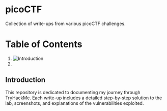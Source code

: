 # picoCTF
Collection of write-ups from various picoCTF challenges.

# Table of Contents
1. ![Introduction](#introduction)
2. 


## Introduction
This repository is dedicated to documenting my journey through TryHackMe. Each write-up includes a detailed step-by-step solution to the lab, screenshots, and explanations of the vulnerabilities exploited.
